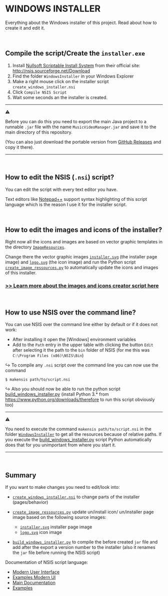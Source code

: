 # WINDOWS INSTALLER

Everything about the Windows installer of this project. Read about how to create it and edit it.

<br>

## Compile the script/Create the `installer.exe`

1. Install [Nullsoft Scriptable Install System](https://sourceforge.net/projects/nsis/) from their official site: http://nsis.sourceforge.net/Download
2. Find the folder `WindowsInstaller` in your Windows Explorer
3. Make a right mouse click on the installer script `create_windows_installer.nsi` 
4. Click `Compile NSIS Script`
5. Wait some seconds an the installer is created.

---

:warning:

Before you can do this you need to export the main Java project to a runnable `.jar` file with the name `MusicVideoManager.jar` and save it to the main directory of this repository.

(You can also just download the portable version from [GitHub Releases](https://github.com/AnonymerNiklasistanonym/KaraokeMusicVideoManager/releases) and copy it there).

---

<br>

## How to edit the NSIS (`.nsi`) script?

You can edit the script with every text editor you have.

Text editors like [Notepad++](https://notepad-plus-plus.org/) support syntax highlighting of this script language which is the reason I use it for the installer script.

<br>

## How to edit the images and icons of the installer?

Right now all the icons and images are based on vector graphic templates in the directory [`ImageResources`](../ImageResourcesi).

Change there the vector graphic images [`installer.svg`](../ImageResources/installer.svg) (the installer page image) and [`logo.svg`](../ImageResources/logo.svg) (the icon image) and run the Python script [`create_image_ressources.py`](../ImageResources/create_image_ressources.py) to automatically update the icons and images of this installer.

### [>> Learn more about the images and icons creator script here](HOW_TO_IMAGES.md)

<br>

## How to use NSIS over the command line?

You can use NSIS over the command line either by default or if it does not work:

- After installing it open the [Windows] environment variables
- Add to the `Path` entry in the upper table with clicking the button `Edit` after selecting it the path to the `bin` folder of NSIS (for me this was `C:\Program Files (x86)\NSIS\Bin`)

​:arrow_right_hook:  To compile any `.nsi` script over the command line you can now use the command

```
$ makensis path/to/script.nsi
```

:arrow_right_hook: Also you should now be able to run the python script [build_windows_installer.py](../WindowsInstaller/build_windows_installer.py) (install Python 3.* from https://www.python.org/downloads/therefore to run this script obviously too)

---

:warning:

You need to execute the command `makensis path/to/script.nsi` in the folder  [`WindowsInstaller`](../WindowsInstaller) to get all the resources because of relative paths. If you execute the [build_windows_installer.py](../WindowsInstaller/build_windows_installer.py) script Python automatically does that for you unimportant from where you start it.

---

<br>

## Summary

If you want to make changes you need to edit/look into:

* [`create_windows_installer.nsi`](../WindowsInstaller/create_windows_installer.nsi) to change parts of the installer (pages/behavior)

* [`create_image_ressources.py`](../ImageResources/create_image_ressources.py) update un/install icon/ un/installer page image based on the following source images:
  * [`installer.svg`](../ImageResources/installer.svg) installer page image
  * [`logo.svg`](../ImageResources/logo.svg) icon image

* [`build_windows_installer.py`](../ImageResources/create_image_ressources.py) to compile the before created `jar` file and add after the export a version number to the installer (also it renames the `jar` file before running the NSIS script)


Documentation of NSIS script language:

* [Modern User Interface](http://nsis.sourceforge.net/Docs/Modern%20UI%202/Readme.html)
* [Examples Modern UI](http://nsis.sourceforge.net/Examples/Modern%20UI/)
* [Main Documentation](http://nsis.sourceforge.net/Docs/)
* [Examples](http://nsis.sourceforge.net/Category:Code_Examples)